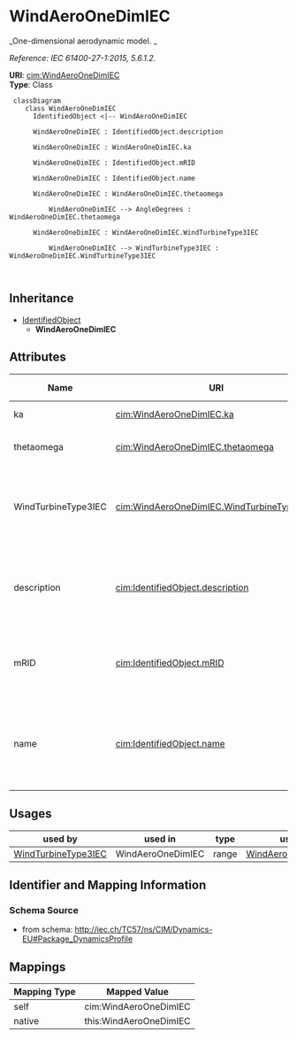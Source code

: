 # WindAeroOneDimIEC


_One-dimensional aerodynamic model.  _

_Reference: IEC 61400-27-1:2015, 5.6.1.2._





**URI**: [cim:WindAeroOneDimIEC](http://iec.ch/TC57/CIM100#WindAeroOneDimIEC)<br />
**Type**: Class




```mermaid
 classDiagram
    class WindAeroOneDimIEC
      IdentifiedObject <|-- WindAeroOneDimIEC
      
      WindAeroOneDimIEC : IdentifiedObject.description
        
      WindAeroOneDimIEC : WindAeroOneDimIEC.ka
        
      WindAeroOneDimIEC : IdentifiedObject.mRID
        
      WindAeroOneDimIEC : IdentifiedObject.name
        
      WindAeroOneDimIEC : WindAeroOneDimIEC.thetaomega
        
          WindAeroOneDimIEC --> AngleDegrees : WindAeroOneDimIEC.thetaomega
        
      WindAeroOneDimIEC : WindAeroOneDimIEC.WindTurbineType3IEC
        
          WindAeroOneDimIEC --> WindTurbineType3IEC : WindAeroOneDimIEC.WindTurbineType3IEC
        
      
```





## Inheritance
* [IdentifiedObject](IdentifiedObject.md)
    * **WindAeroOneDimIEC**



## Attributes


| Name | URI | Cardinality and Range | Description | Inheritance |
| ---  | --- | --- | --- | --- |
| ka | [cim:WindAeroOneDimIEC.ka](http://iec.ch/TC57/CIM100#WindAeroOneDimIEC.ka) | 1..1 <br />  float  | Aerodynamic gain (<i>k</i><i><sub>a</sub></i>) | direct |
| thetaomega | [cim:WindAeroOneDimIEC.thetaomega](http://iec.ch/TC57/CIM100#WindAeroOneDimIEC.thetaomega) | 1..1 <br />  [AngleDegrees](AngleDegrees.md)  | Initial pitch angle (<i>theta</i><i><sub>omega0</sub></i>) | direct |
| WindTurbineType3IEC | [cim:WindAeroOneDimIEC.WindTurbineType3IEC](http://iec.ch/TC57/CIM100#WindAeroOneDimIEC.WindTurbineType3IEC) | 1..1 <br />  [WindTurbineType3IEC](WindTurbineType3IEC.md)  | Wind turbine type 3 model with which this wind aerodynamic model is associate... | direct |
| description | [cim:IdentifiedObject.description](http://iec.ch/TC57/CIM100#IdentifiedObject.description) | 0..1 <br />  string  | The description is a free human readable text describing or naming the object | [IdentifiedObject](IdentifiedObject.md) |
| mRID | [cim:IdentifiedObject.mRID](http://iec.ch/TC57/CIM100#IdentifiedObject.mRID) | 1..1 <br />  string  | Master resource identifier issued by a model authority | [IdentifiedObject](IdentifiedObject.md) |
| name | [cim:IdentifiedObject.name](http://iec.ch/TC57/CIM100#IdentifiedObject.name) | 0..1 <br />  string  | The name is any free human readable and possibly non unique text naming the o... | [IdentifiedObject](IdentifiedObject.md) |





## Usages

| used by | used in | type | used |
| ---  | --- | --- | --- |
| [WindTurbineType3IEC](WindTurbineType3IEC.md) | WindAeroOneDimIEC | range | [WindAeroOneDimIEC](WindAeroOneDimIEC.md) |






## Identifier and Mapping Information







### Schema Source


* from schema: http://iec.ch/TC57/ns/CIM/Dynamics-EU#Package_DynamicsProfile





## Mappings

| Mapping Type | Mapped Value |
| ---  | ---  |
| self | cim:WindAeroOneDimIEC |
| native | this:WindAeroOneDimIEC |




